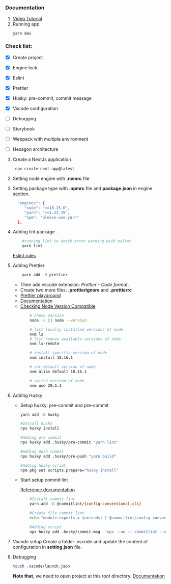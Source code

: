 ### Documentation
1. [Video Tutorial](https://www.youtube.com/watch?v=Iu5aZDqZt8E)
2. Running app
   ```
   yarn dev
   ```
### Check list:
- [x] Create project
- [x] Engine lock
- [x] Eslint
- [x] Prettier
- [x] Husky: pre-commit, commit message
- [x] Vscode configuration
- [ ] Debugging
- [ ] Storybook
- [ ] Webpack with multiple environment
- [ ] Hexagon architecture


1. Create a NextJs application
   ```bash
    npx create-next-app@latest
   ```
2. Setting node engine with **.nvmrc** file
3. Setting package type with **.npmrc** file and **package.json** in engine section.
   ```bash
     "engines": {
        "node": ">=18.15.0",
        "yarn": ">=1.22.19",
        "npm": "please-use-yarn"
     },
   ```
4. Adding lint package
    ```bash 
        #running lint to check error warning with eslint
        yarn lint
    ```
    [Eslint rules](https://eslint.org/docs/latest/rules/)
5. Adding Prettier
    ```bash 
        yarn add -D prettier
    ```
    - Then add vscode extension: <i>Prettier - Code format</i>.
    - Create two more files: **.prettierignore** and **.prettierrc**
    - [Prettier playground](https://prettier.io/playground/)
    - [Documentation](https://prettier.io/docs/en/install.html)
    - [Checking Node Version Compatible](https://gist.github.com/chranderson/b0a02781c232f170db634b40c97ff455)
        ```bash 
            # check version
            node -v || node --version

            # list locally installed versions of node
            nvm ls
            # list remove available versions of node
            nvm ls-remote

            # install specific version of node
            nvm install 18.16.1

            # set default version of node
            nvm alias default 18.16.1

            # switch version of node
            nvm use 20.5.1
        ```
6. Adding Husky
   - Setup husky: pre-commit and pre-commit 
        ```bash
        yarn add -D husky

        #Install husky 
        npx husky install 

        #Adding pre commit 
        npx husky add .husky/pre-commit "yarn lint"

        #Adding push commit
        npx husky add .husky/pre-push "yarn build"

        #Adding husky script
        npm pkg set scripts.prepare="husky install"
        ```

    - Start setup commit lint
  
        [Reference documentation](https://github.com/conventional-changelog/commitlint)

        ```bash 
            #Install commit lint
            yarn add -D @commitlint/{config-conventional,cli}

            #Create file commit lint
            echo "module.exports = {extends: ['@commitlint/config-conventional']}" > commitlint.config.js

            #Adding script
            npx husky add .husky/commit-msg  'npx --no -- commitlint --edit ${1}'
        ```
7. Vscode setup
   Create a folder .vscode and update the content of configuration in **setting.json** file.
8. Debugging

    ```bash 
    touch .vscode/launch.json
    ```
    <b>Note that</b>, we need to open project at this root directory.
    [Documentation](https://nextjs.org/docs/pages/building-your-application/configuring/debugging)